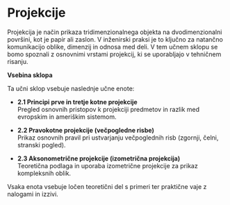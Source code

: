 # Projekcije

Projekcija je način prikaza tridimenzionalnega objekta na dvodimenzionalni površini, kot je papir ali zaslon. V inženirski praksi je to ključno za natančno komunikacijo oblike, dimenzij in odnosa med deli. V tem učnem sklopu se bomo spoznali z osnovnimi vrstami projekcij, ki se uporabljajo v tehničnem risanju.

**Vsebina sklopa**

Ta učni sklop vsebuje naslednje učne enote:

- **2.1 Principi prve in tretje kotne projekcije**  
  Pregled osnovnih pristopov k projekciji predmetov in razlik med evropskim in ameriškim sistemom.

- **2.2 Pravokotne projekcije (večpogledne risbe)**  
  Prikaz osnovnih pravil pri ustvarjanju večpoglednih risb (zgornji, čelni, stranski pogled).

- **2.3 Aksonometrične projekcije (izometrična projekcija)**  
  Teoretična podlaga in uporaba izometrične projekcije za prikaz kompleksnih oblik.

Vsaka enota vsebuje ločen teoretični del s primeri ter praktične vaje z nalogami in izzivi.

